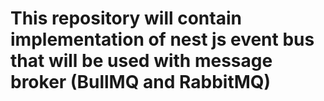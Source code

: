 # This repository will contain implementation of nest js event bus that will be used with message broker (BullMQ and RabbitMQ)
